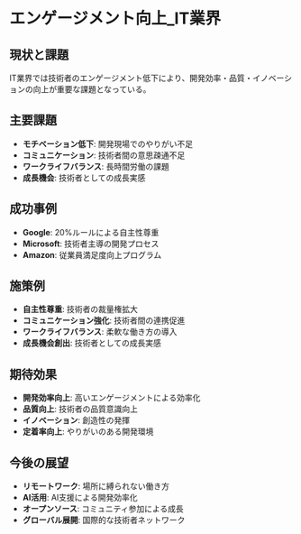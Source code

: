 # エンゲージメント向上_IT業界

## 現状と課題
IT業界では技術者のエンゲージメント低下により、開発効率・品質・イノベーションの向上が重要な課題となっている。

## 主要課題
- **モチベーション低下**: 開発現場でのやりがい不足
- **コミュニケーション**: 技術者間の意思疎通不足
- **ワークライフバランス**: 長時間労働の課題
- **成長機会**: 技術者としての成長実感

## 成功事例
- **Google**: 20%ルールによる自主性尊重
- **Microsoft**: 技術者主導の開発プロセス
- **Amazon**: 従業員満足度向上プログラム

## 施策例
- **自主性尊重**: 技術者の裁量権拡大
- **コミュニケーション強化**: 技術者間の連携促進
- **ワークライフバランス**: 柔軟な働き方の導入
- **成長機会創出**: 技術者としての成長実感

## 期待効果
- **開発効率向上**: 高いエンゲージメントによる効率化
- **品質向上**: 技術者の品質意識向上
- **イノベーション**: 創造性の発揮
- **定着率向上**: やりがいのある開発環境

## 今後の展望
- **リモートワーク**: 場所に縛られない働き方
- **AI活用**: AI支援による開発効率化
- **オープンソース**: コミュニティ参加による成長
- **グローバル展開**: 国際的な技術者ネットワーク 